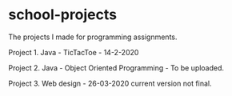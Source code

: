 # school-projects
The projects I made for programming assignments.

Project 1. Java - TicTacToe - 14-2-2020

Project 2. Java - Object Oriented Programming - To be uploaded.

Project 3. Web design - 26-03-2020 current version not final.
